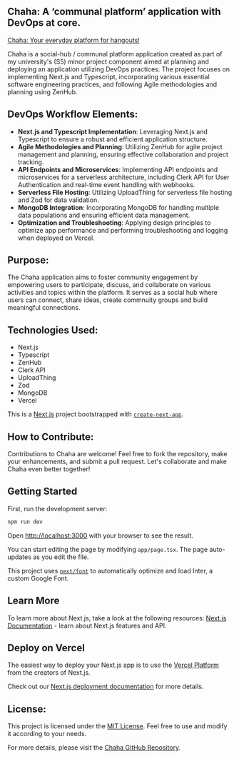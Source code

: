 

## Chaha: A ‘communal platform’ application with DevOps at core.

[Chaha: Your everyday platform for hangouts!](https://chaha-app.vercel.app/)

Chaha is a social-hub / communal platform application created as part of my university's (S5) minor project component aimed at planning and deploying an application utilizing DevOps practices. The project focuses on implementing Next.js and Typescript, incorporating various essential software engineering practices, and following Agile methodologies and planning using ZenHub.

## DevOps Workflow Elements:

- **Next.js and Typescript Implementation**: Leveraging Next.js and Typescript to ensure a robust and efficient application structure.
- **Agile Methodologies and Planning**: Utilizing ZenHub for agile project management and planning, ensuring effective collaboration and project tracking.
- **API Endpoints and Microservices**: Implementing API endpoints and microservices for a serverless architecture, including Clerk API for User Authentication and real-time event handling with webhooks.
- **Serverless File Hosting**: Utilizing UploadThing for serverless file hosting and Zod for data validation.
- **MongoDB Integration**: Incorporating MongoDB for handling multiple data populations and ensuring efficient data management.
- **Optimization and Troubleshooting**: Applying design principles to optimize app performance and performing troubleshooting and logging when deployed on Vercel.

## Purpose:
The Chaha application aims to foster community engagement by empowering users to participate, discuss, and collaborate on various activities and topics within the platform. It serves as a social hub where users can connect, share ideas, create commnuity groups and build meaningful connections.

## Technologies Used:
- Next.js
- Typescript
- ZenHub
- Clerk API
- UploadThing
- Zod
- MongoDB
- Vercel

This is a [Next.js](https://nextjs.org/) project bootstrapped with [`create-next-app`](https://github.com/vercel/next.js/tree/canary/packages/create-next-app).

## How to Contribute:
Contributions to Chaha are welcome! Feel free to fork the repository, make your enhancements, and submit a pull request. Let's collaborate and make Chaha even better together!

## Getting Started

First, run the development server:

```bash
npm run dev
```

Open [http://localhost:3000](http://localhost:3000) with your browser to see the result.

You can start editing the page by modifying `app/page.tsx`. The page auto-updates as you edit the file.

This project uses [`next/font`](https://nextjs.org/docs/basic-features/font-optimization) to automatically optimize and load Inter, a custom Google Font.

## Learn More

To learn more about Next.js, take a look at the following resources: [Next.js Documentation](https://nextjs.org/docs) - learn about Next.js features and API.

## Deploy on Vercel

The easiest way to deploy your Next.js app is to use the [Vercel Platform](https://vercel.com/new?utm_medium=default-template&filter=next.js&utm_source=create-next-app&utm_campaign=create-next-app-readme) from the creators of Next.js.

Check out our [Next.js deployment documentation](https://nextjs.org/docs/deployment) for more details.

## License:
This project is licensed under the [MIT License](LICENSE). Feel free to use and modify it according to your needs.

For more details, please visit the [Chaha GitHub Repository]([https://github.com/ameya-bhosle/chaha_app]).

